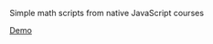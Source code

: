 Simple math scripts from native JavaScript courses

<a href="https://dmotorny.github.io/math-scripts/">Demo</a>